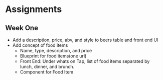 # Assignments

## Week One

- Add a description, price, abv, and style to beers table and front end UI
- Add concept of food items
  - Name, type, description, and price
  - Blueprint for food items(one url)
  - Front End: Under whats on Tap, list of food items separated by lunch, dinner, and brunch.
  - Component for Food Item